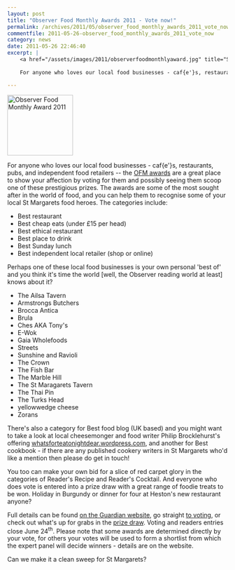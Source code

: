 ```yaml
---
layout: post
title: "Observer Food Monthly Awards 2011 - Vote now!"
permalink: /archives/2011/05/observer_food_monthly_awards_2011_vote_now.html
commentfile: 2011-05-26-observer_food_monthly_awards_2011_vote_now
category: news
date: 2011-05-26 22:46:40
excerpt: |
    <a href="/assets/images/2011/observerfoodmonthlyaward.jpg" title="See larger version of - Observer Food Monthly Award 2011"><img src="/assets/images/2011/observerfoodmonthlyaward_thumb.jpg" width="150" height="138" alt="Observer Food Monthly Award 2011" class="span-4 right" /></a>
    
    For anyone who loves our local food businesses - caf{e'}s, restaurants, pubs, and independent food retailers -- the <a href="http://www.easyanswer.net/observer/">OFM awards</a> are a great place to show your affection by voting for them and possibly seeing them scoop one of these prestigious prizes. The awards are some of the most sought after in the world of food, and you can help them to recognise some of your local St Margarets food heroes.

---
```


<a href="/assets/images/2011/observerfoodmonthlyaward.jpg" title="See larger version of - Observer Food Monthly Award 2011"><img src="/assets/images/2011/observerfoodmonthlyaward_thumb.jpg" width="150" height="138" alt="Observer Food Monthly Award 2011" class="span-4 right" /></a>

For anyone who loves our local food businesses - caf{e'}s, restaurants, pubs, and independent food retailers -- the [OFM awards](http://www.easyanswer.net/observer/) are a great place to show your affection by voting for them and possibly seeing them scoop one of these prestigious prizes. The awards are some of the most sought after in the world of food, and you can help them to recognise some of your local St Margarets food heroes. The categories include:

-   Best restaurant
-   Best cheap eats (under £15 per head)
-   Best ethical restaurant
-   Best place to drink
-   Best Sunday lunch
-   Best independent local retailer (shop or online)

Perhaps one of these local food businesses is your own personal 'best of' and you think it's time the world \[well, the Observer reading world at least\] knows about it?

-   The Ailsa Tavern
-   Armstrongs Butchers
-   Brocca Antica
-   Brula
-   Ches AKA Tony's
-   E-Wok
-   Gaia Wholefoods
-   Streets
-   Sunshine and Ravioli
-   The Crown
-   The Fish Bar
-   The Marble Hill
-   The St Maragarets Tavern
-   The Thai Pin
-   The Turks Head
-   yellowwedge cheese
-   Zorans

There's also a category for Best food blog (UK based) and you might want to take a look at local cheesemonger and food writer Philip Brocklehurst's offering [whatsforteatonightdear.wordpress.com](http://whatsforteatonightdear.wordpress.com/), and another for Best cookbook - if there are any published cookery writers in St Margarets who'd like a mention then please do get in touch!

You too can make your own bid for a slice of red carpet glory in the categories of Reader's Recipe and Reader's Cocktail. And everyone who does vote is entered into a prize draw with a great range of foodie treats to be won. Holiday in Burgundy or dinner for four at Heston's new restaurant anyone?

Full details can be found [on the Guardian website](http://www.guardian.co.uk/observer-food-monthly-awards), go straight [to voting](http://www.easyanswer.net/observer/), or check out what's up for grabs in the [prize draw](http://www.guardian.co.uk/observer-food-monthly-awards/2011-prizes). Voting and readers entries close June 24<sup>th</sup>. Please note that some awards are determined directly by your vote, for others your votes will be used to form a shortlist from which the expert panel will decide winners - details are on the website.

Can we make it a clean sweep for St Margarets?
